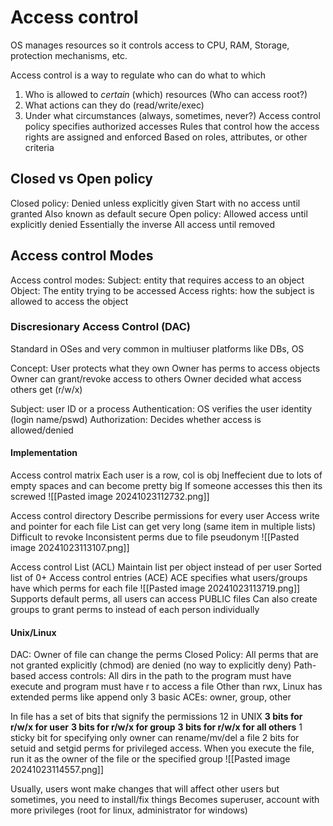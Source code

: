# Access control
OS manages resources so it controls access to CPU, RAM, Storage, protection mechanisms, etc.

Access control is a way to regulate who can do what to which
1. Who is allowed to *certain* (which) resources (Who can access root?)
2. What actions can they do (read/write/exec)
3. Under what circumstances (always, sometimes, never?)
Access control policy specifies authorized accesses
	Rules that control how the access rights are assigned and enforced
	Based on roles, attributes, or other criteria


## Closed vs Open policy
Closed policy: Denied unless explicitly given
	Start with no access until granted
	Also known as default secure
Open policy: Allowed access until explicitly denied
	Essentially the inverse
	All access until removed


## Access control Modes
Access control modes:
	Subject: entity that requires access to an object
	Object: The entity trying to be accessed 
	Access rights: how the subject is allowed to access the object

### Discresionary Access Control (DAC)
Standard in OSes and very common in multiuser platforms like DBs, OS

Concept: User protects what they own
	Owner has perms to access objects
	Owner can grant/revoke access to others
	Owner decided what access others get (r/w/x)

Subject: user ID or a process 
	Authentication: OS verifies the user identity (login name/pswd)
	Authorization: Decides whether access is allowed/denied



#### Implementation
Access control matrix 
	Each user is a row, col is obj
	Ineffecient due to lots of empty spaces and can become pretty big
	If someone accesses this then its screwed
![[Pasted image 20241023112732.png]]

Access control directory 
	Describe permissions for every user
	Access write and pointer for each file
	List can get very long (same item in multiple lists)
	Difficult to revoke
	Inconsistent perms due to file pseudonym 
![[Pasted image 20241023113107.png]]

Access control List (ACL)
	Maintain list per object instead of per user
	Sorted list of 0+ Access control entries (ACE)
		ACE specifies what users/groups have which perms for each file
![[Pasted image 20241023113719.png]]
	Supports default perms, all users can access PUBLIC files
	Can also create groups to grant perms to instead of each person individually

#### Unix/Linux
DAC: Owner of file can change the perms
Closed Policy: All perms that are not granted explicitly (chmod) are denied (no way to explicitly deny)
Path-based access controls: All dirs in the path to the program must have execute and program must have r to access a file
Other than rwx, Linux has extended perms like append only
3 basic ACEs: owner, group, other

In file has a set of bits that signify the permissions
	12 in UNIX
		**3 bits for r/w/x for user**
		**3 bits for r/w/x for group**
		**3 bits for r/w/x for all others**
		1 sticky bit for specifying only owner can rename/mv/del a file
		2 bits for setuid and setgid perms for privileged access. When you execute the file, run it as the owner of the file or the specified group
![[Pasted image 20241023114557.png]]
		

Usually, users wont make changes that will affect other users but sometimes, you need to install/fix things
	Becomes superuser, account with more privileges (root for linux, administrator for windows)
	